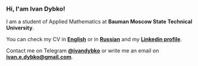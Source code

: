 ### Hi, I'am Ivan Dybko!

I am a student of Applied Mathematics at **Bauman Moscow State Technical University**.

You can check my CV in [**English**](https://ivandybko.github.io/CV/Ivan_Dybko_CV_English.pdf) or in [**Russian**](https://ivandybko.github.io/CV/Резюме_Иван_Дыбко_Русский.pdf) and my [**Linkedin profile**](https://www.linkedin.com/in/ivandybko/).

Contact me on Telegram [**@ivandybko**](https://t.me/ivandybko) or write me an email on [**ivan.e.dybko@gmail.com**](mailto:ivandybfk12@gmail.com).

